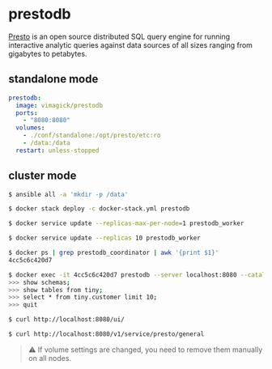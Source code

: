 prestodb
========

[Presto][1] is an open source distributed SQL query engine for running
interactive analytic queries against data sources of all sizes ranging from
gigabytes to petabytes.

## standalone mode

```yaml
prestodb:
  image: vimagick/prestodb
  ports:
    - "8080:8080"
  volumes:
    - ./conf/standalone:/opt/presto/etc:ro
    - /data:/data
  restart: unless-stopped
```

## cluster mode

```bash
$ ansible all -a 'mkdir -p /data'

$ docker stack deploy -c docker-stack.yml prestodb

$ docker service update --replicas-max-per-node=1 prestodb_worker

$ docker service update --replicas 10 prestodb_worker

$ docker ps | grep prestodb_coordinator | awk '{print $1}'
4cc5c6c420d7

$ docker exec -it 4cc5c6c420d7 prestodb --server localhost:8080 --catalog tpch
>>> show schemas;
>>> show tables from tiny;
>>> select * from tiny.customer limit 10;
>>> quit

$ curl http://localhost:8080/ui/

$ curl http://localhost:8080/v1/service/presto/general
```

> :warning: If volume settings are changed, you need to remove them manually on all nodes.

[1]: https://prestodb.github.io/
